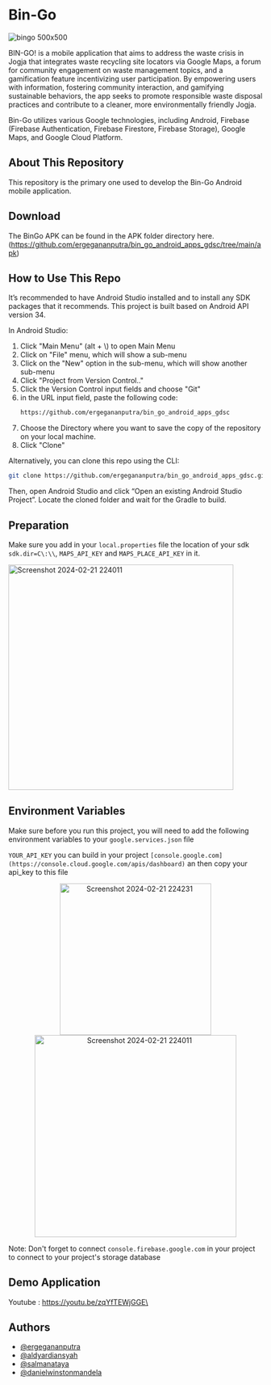 # Bin-Go
![bingo 500x500](https://github.com/ergegananputra/bin_go_android_apps_gdsc/assets/126530940/8b0d3f22-dd6d-4103-942d-82e5e6c01a12)

BIN-GO! is a mobile application  that aims to address the waste crisis in Jogja that integrates waste recycling site locators via Google Maps, a forum for community engagement on waste management topics, and a gamification feature incentivizing user participation. By empowering users with information, fostering community interaction, and gamifying sustainable behaviors, the app seeks to promote responsible waste disposal practices and contribute to a cleaner, more environmentally friendly Jogja.

Bin-Go utilizes various Google technologies, including Android, Firebase (Firebase Authentication, Firebase Firestore, Firebase Storage), Google Maps, and Google Cloud Platform.

## About This Repository
This repository is the primary one used to develop the Bin-Go Android mobile application.

## Download
The BinGo APK can be found in the APK folder directory here. 
(https://github.com/ergegananputra/bin_go_android_apps_gdsc/tree/main/apk)

## How to Use This Repo
It’s recommended to have Android Studio installed and to install any SDK packages that it recommends. 
This project is built based on Android API version 34.

In Android Studio:
1. Click "Main Menu" (alt + \\) to open Main Menu
2. Click on "File" menu, which will show a sub-menu
3. Click on the "New" option in the sub-menu, which will show another sub-menu
4. Click "Project from Version Control.."
5. Click the Version Control input fields and choose "Git"
6. in the URL input field, paste the following code:
   ```bash
   https://github.com/ergegananputra/bin_go_android_apps_gdsc
   ```
7. Choose the Directory where you want to save the copy of the repository on your local machine.
8. Click "Clone"


Alternatively, you can clone this repo using the CLI:
```bash
git clone https://github.com/ergegananputra/bin_go_android_apps_gdsc.git
```

Then, open Android Studio and click “Open an existing Android Studio Project”. Locate the cloned folder and wait for the Gradle to build.


## Preparation

Make sure you add in your `local.properties` file the location of your sdk `sdk.dir=C\:\\`, `MAPS_API_KEY` and `MAPS_PLACE_API_KEY` in it.

<img width="446" alt="Screenshot 2024-02-21 224011" src="https://github.com/ergegananputra/bin_go_android_apps_gdsc/assets/79182959/452befd5-87d7-49bf-a2e9-41c9cce62c28">

## Environment Variables

Make sure before you run this project, you will need to add the following environment variables to your `google.services.json` file


 `YOUR_API_KEY` you can build in your project `[console.google.com](https://console.cloud.google.com/apis/dashboard)` an then copy your api_key to this file

<div style="text-align:center;">
  <img width="300" alt="Screenshot 2024-02-21 224231" src="https://github.com/ergegananputra/bin_go_android_apps_gdsc/assets/79182959/fa69c729-e0e1-4a55-8b4a-b937766b1976" style="display: inline-block;">
  <img width="400" alt="Screenshot 2024-02-21 224011" src="https://github.com/ergegananputra/bin_go_android_apps_gdsc/assets/79182959/976dd015-68b6-4a65-b4c5-f0683ee4c7ab" style="display: inline-block;">
</div>


Note: Don't forget to connect `console.firebase.google.com` in your project to connect to your project's storage database

## Demo Application
Youtube : https://youtu.be/zqYfTEWjGGE\

## Authors

- [@ergegananputra](https://github.com/ergegananputra)
- [@aldyardiansyah](https://github.com/ItsmeAldy17)
- [@salmanataya](https://github.com/salmanataya)
- [@danielwinstonmandela](https://github.com/danielwinstonmandela)


